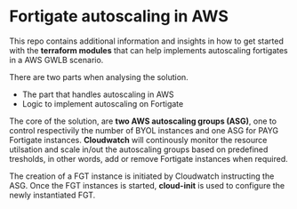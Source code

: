 # Fortigate autoscaling in AWS
This repo contains additional information and insights in how to get started with the **terraform modules** that can help implements autoscaling fortigates in a AWS GWLB scenario.

There are two parts when analysing the solution.
- The part that handles autoscaling in AWS
- Logic to implement autoscaling on Fortigate

  
The core of the solution, are **two AWS autoscaling groups (ASG)**, one to control respectivily the number of BYOL instances and one ASG for PAYG Fortigate instances.
**Cloudwatch** will continously monitor the resource utilsation and scale in/out the autoscaling groups based on predefined tresholds, in other words, add or remove Fortigate instances when required.

The creation of a FGT instance is initiated by Cloudwatch instructing the ASG.
Once the FGT instances is started, **cloud-init** is used to configure the newly instantiated FGT.


